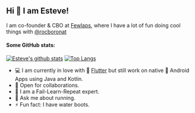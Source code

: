 ## Hi 👋 I am Esteve!

I am co-founder & CBO at [Fewlaps](http://fewlaps.com), where I have a lot of fun doing cool things with [@rocboronat](https://github.com/rocboronat)

#### Some GitHub stats:
[![Esteve's github stats](https://github-readme-stats.vercel.app/api?username=esteveaguilera&show_icons=true&count_private=true)](https://github.com/EsteveAguilera)
[![Top Langs](https://github-readme-stats.vercel.app/api/top-langs/?username=esteveaguilera&layout=compact)](https://github.com/anuraghazra/github-readme-stats)

- 💻 I am currently in love with 💙 [Flutter](http://github.com/flutter) but still work on native 💚 Android Apps using Java and Kotlin.
- 🤝 Open for collaborations.
- 😬 I am a Fail-Learn-Repeat expert.
- 💬 Ask me about running.
- ⚡ Fun fact: I have water boots.
